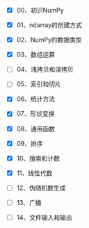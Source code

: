 - [x] 00、初识NumPy
- [x] 01、ndarray的创建方式
- [x] 02、NumPy的数据类型
- [x] 03、数组运算
- [ ] 04、浅拷贝和深拷贝
- [ ] 05、索引和切片
- [x] 06、统计方法
- [x] 07、形状变换
- [x] 08、通用函数
- [x] 09、排序
- [x] 10、搜索和计数
- [x] 11、线性代数
- [ ] 12、伪随机数生成
- [ ] 13、广播
- [ ] 14、文件输入和输出

